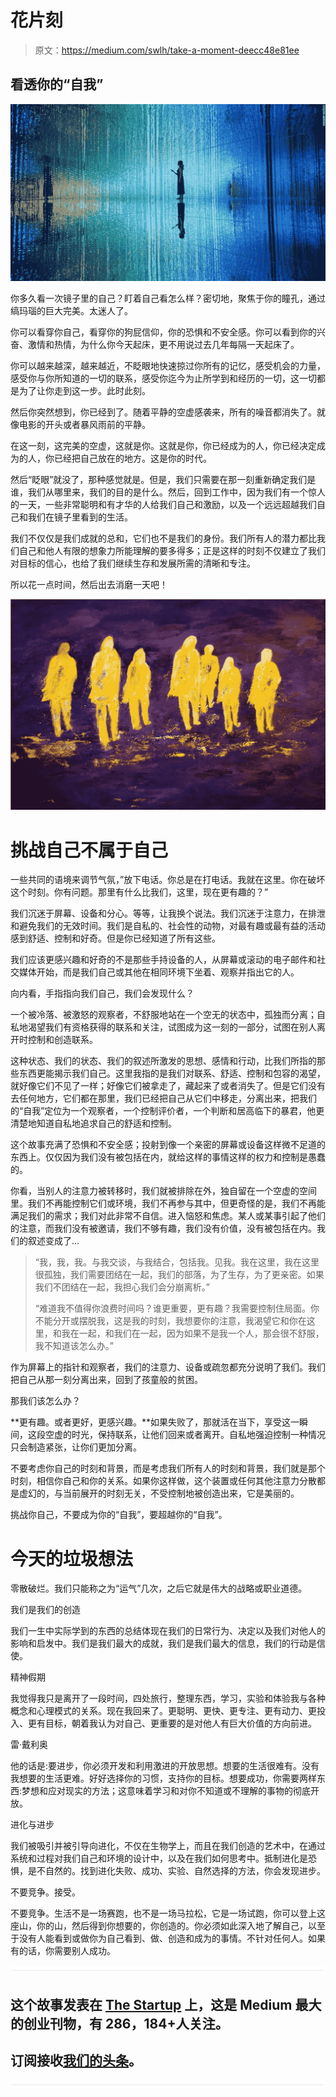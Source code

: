 # 花片刻

> 原文：<https://medium.com/swlh/take-a-moment-deecc48e81ee>

## 看透你的“自我”

![](img/52afb9bd527450cacc633fdd3c053caa.png)

你多久看一次镜子里的自己？盯着自己看怎么样？密切地，聚焦于你的瞳孔，通过缟玛瑙的巨大完美。太迷人了。

你可以看穿你自己，看穿你的狗屁信仰，你的恐惧和不安全感。你可以看到你的兴奋、激情和热情，为什么你今天起床，更不用说过去几年每隔一天起床了。

你可以越来越深，越来越近，不眨眼地快速掠过你所有的记忆，感受机会的力量，感受你与你所知道的一切的联系，感受你迄今为止所学到和经历的一切，这一切都是为了让你走到这一步。此时此刻。

然后你突然想到，你已经到了。随着平静的空虚感袭来，所有的噪音都消失了。就像电影的开头或者暴风雨前的平静。

在这一刻，这完美的空虚，这就是你。这就是你，你已经成为的人，你已经决定成为的人，你已经把自己放在的地方。这是你的时代。

然后“眨眼”就没了，那种感觉就是。但是，我们只需要在那一刻重新确定我们是谁，我们从哪里来，我们的目的是什么。然后，回到工作中，因为我们有一个惊人的一天，一些非常聪明和有才华的人给我们自己和激励，以及一个远远超越我们自己和我们在镜子里看到的生活。

我们不仅仅是我们成就的总和，它们也不是我们的身份。我们所有人的潜力都比我们自己和他人有限的想象力所能理解的要多得多；正是这样的时刻不仅建立了我们对目标的信心，也给了我们继续生存和发展所需的清晰和专注。

所以花一点时间，然后出去消磨一天吧！

![](img/ef7fdefe66e7b2ebf0eac91ce27409cc.png)

# 挑战自己不属于自己

一些共同的语境来调节气氛，”放下电话。你总是在打电话。我就在这里。你在破坏这个时刻。你有问题。那里有什么比我们，这里，现在更有趣的？”

我们沉迷于屏幕、设备和分心。等等，让我换个说法。我们沉迷于注意力，在排泄和避免我们的无效时间。我们是自私的、社会性的动物，对最有趣或最有益的活动感到舒适、控制和好奇。但是你已经知道了所有这些。

我们应该更感兴趣和好奇的不是那些手持设备的人，从屏幕或滚动的电子邮件和社交媒体开始，而是我们自己或其他在相同环境下坐着、观察并指出它的人。

向内看，手指指向我们自己，我们会发现什么？

一个被冷落、被激怒的观察者，不舒服地站在一个空无的状态中，孤独而分离；自私地渴望我们有资格获得的联系和关注，试图成为这一刻的一部分，试图在别人离开时控制和创造联系。

这种状态、我们的状态、我们的叙述所激发的思想、感情和行动，比我们所指的那些东西更能揭示我们自己。这里我指的是我们对联系、舒适、控制和包容的渴望，就好像它们不见了一样；好像它们被拿走了，藏起来了或者消失了。但是它们没有去任何地方，它们都在那里，我们已经把自己从它们中移走，分离出来，把我们的“自我”定位为一个观察者，一个控制评价者，一个判断和居高临下的暴君，他更清楚地知道自私地追求自己的舒适和控制。

这个故事充满了恐惧和不安全感；投射到像一个亲密的屏幕或设备这样微不足道的东西上。仅仅因为我们没有被包括在内，就给这样的事情这样的权力和控制是愚蠢的。

你看，当别人的注意力被转移时，我们就被排除在外，独自留在一个空虚的空间里。我们不再能控制它们或环境，我们不再参与其中，但更奇怪的是，我们不再能满足我们的需求；我们对此非常不自信。进入恼怒和焦虑。某人或某事引起了他们的注意，而我们没有被邀请，我们不够有趣，我们没有价值，没有被包括在内。我们的叙述变成了…

> “我，我，我。与我交谈，与我结合，包括我。见我。我在这里，我在这里很孤独，我们需要团结在一起，我们的部落，为了生存，为了更亲密。如果我们不团结在一起，我担心我们会分崩离析。”
> 
> “难道我不值得你浪费时间吗？谁更重要，更有趣？我需要控制住局面。你不能分开或摆脱我，这是我的时刻，我想要你的注意，我渴望它和你在这里，和我在一起，和我们在一起，因为如果不是我一个人，那会很不舒服，我不知道该怎么办。”

作为屏幕上的指针和观察者，我们的注意力、设备或疏忽都充分说明了我们。我们把自己从那一刻分离出来，回到了孩童般的贫困。

那我们该怎么办？

**更有趣。或者更好，更感兴趣。**如果失败了，那就活在当下，享受这一瞬间，这段空虚的时光，保持联系，让他们回来或者离开。自私地强迫控制一种情况只会制造紧张，让你们更加分离。

不要考虑你自己的时刻和背景，而是考虑我们所有人的时刻和背景，我们就是那个时刻，相信你自己和你的关系。如果你这样做，这个装置或任何其他注意力分散都是虚幻的，与当前展开的时刻无关，不受控制地被创造出来，它是美丽的。

挑战你自己，不要成为你的“自我”，要超越你的“自我”。

# 今天的垃圾想法

零散破烂。我们只能称之为“运气”几次，之后它就是伟大的战略或职业道德。

我们是我们的创造

我们一生中实际学到的东西的总结体现在我们的日常行为、决定以及我们对他人的影响和启发中。我们是我们最大的成就，我们是我们最大的信息，我们的行动是信使。

精神假期

我觉得我只是离开了一段时间，四处旅行，整理东西，学习，实验和体验我与各种概念和心理模式的关系。现在我回来了。更聪明、更快、更专注、更有动力、更投入、更有目标，朝着我认为对自己、更重要的是对他人有巨大价值的方向前进。

雷·戴利奥

他的话是:要进步，你必须开发和利用激进的开放思想。想要的生活很难有。没有我想要的生活更难。好好选择你的习惯，支持你的目标。想要成功，你需要两样东西:梦想和应对现实的方法；这意味着学习和对你不知道或不理解的事物的彻底开放。

进化与进步

我们被吸引并被引导向进化，不仅在生物学上，而且在我们创造的艺术中，在通过系统和过程对我们自己和环境的设计中，以及在我们如何思考中。抵制进化是恐惧，是不自然的。找到进化失败、成功、实验、自然选择的方法，你会发现进步。

不要竞争。接受。

不要竞争。生活不是一场赛跑，也不是一场马拉松，它是一场试跑，你可以登上这座山，你的山，然后得到你想要的，你创造的。你必须如此深入地了解自己，以至于没有人能看到或做你为自己看到、做、创造和成为的事情。不针对任何人。如果有的话，你需要别人成功。

![](img/731acf26f5d44fdc58d99a6388fe935d.png)

## 这个故事发表在 [The Startup](https://medium.com/swlh) 上，这是 Medium 最大的创业刊物，有 286，184+人关注。

## 订阅接收[我们的头条](http://growthsupply.com/the-startup-newsletter/)。

![](img/731acf26f5d44fdc58d99a6388fe935d.png)